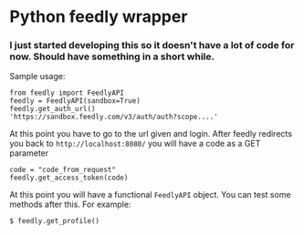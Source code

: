 # Python feedly wrapper #
### I just started developing this so it doesn't have a lot of code for now. Should have something in a short while. ###

Sample usage:

    from feedly import FeedlyAPI
    feedly = FeedlyAPI(sandbox=True)
    feedly.get_auth_url()
    'https://sandbox.feedly.com/v3/auth/auth?scope....'

At this point you have to go to the url given and login. After feedly redirects
you back to `http://localhost:8080/` you will have a code as a GET parameter

    code = "code_from_request"
    feedly.get_access_token(code)
   
At this point you will have a functional `FeedlyAPI` object. You can test 
some methods after this. For example:

    $ feedly.get_profile()